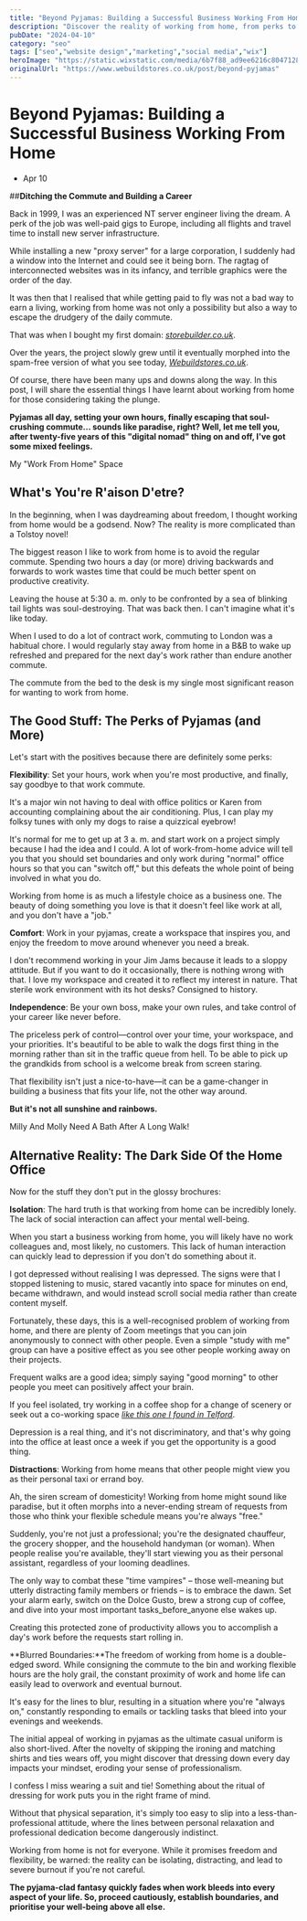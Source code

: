 ```yaml
---
title: "Beyond Pyjamas: Building a Successful Business Working From Home"
description: "Discover the reality of working from home, from perks to pitfalls. Learn how to build a successful business working from home today!"
pubDate: "2024-04-10"
category: "seo"
tags: ["seo","website design","marketing","social media","wix"]
heroImage: "https://static.wixstatic.com/media/6b7f88_ad9ee6216c804712864f81e6ae14eb27~mv2.jpg/v1/fill/w_740,h_420,al_c,q_90,usm_0.66_1.00_0.01,enc_avif,quality_auto/6b7f88_ad9ee6216c804712864f81e6ae14eb27~mv2.jpg"
originalUrl: "https://www.webuildstores.co.uk/post/beyond-pyjamas"
---
```



# Beyond Pyjamas: Building a Successful Business Working From Home

 * Apr 10


##**Ditching the Commute and Building a Career**

Back in 1999, I was an experienced NT server engineer living the dream. A perk of the job was well-paid gigs to Europe, including all flights and travel time to install new server infrastructure.

 
While installing a new "proxy server" for a large corporation, I suddenly had a window into the Internet and could see it being born. The ragtag of interconnected websites was in its infancy, and terrible graphics were the order of the day.

 
It was then that I realised that while getting paid to fly was not a bad way to earn a living, working from home was not only a possibility but also a way to escape the drudgery of the daily commute.

 
That was when I bought my first domain: [_storebuilder.co.uk_](http://storebuilder.co.uk).

 
Over the years, the project slowly grew until it eventually morphed into the spam-free version of what you see today, [_Webuildstores.co.uk_](http://Webuildstores.co.uk).

 
Of course, there have been many ups and downs along the way. In this post, I will share the essential things I have learnt about working from home for those considering taking the plunge.

 
**Pyjamas all day, setting your own hours, finally escaping that soul-crushing commute... sounds like paradise, right? Well, let me tell you, after twenty-five years of this "digital nomad" thing on and off, I've got some mixed feelings.**

 
My "Work From Home" Space

## What's You're R'aison D'etre?

In the beginning, when I was daydreaming about freedom, I thought working from home would be a godsend. Now? The reality is more complicated than a Tolstoy novel!

 
The biggest reason I like to work from home is to avoid the regular commute. Spending two hours a day (or more) driving backwards and forwards to work wastes time that could be much better spent on productive creativity.

 
Leaving the house at 5:30 a. m. only to be confronted by a sea of blinking tail lights was soul-destroying. That was back then. I can't imagine what it's like today.

 
When I used to do a lot of contract work, commuting to London was a habitual chore. I would regularly stay away from home in a B&B to wake up refreshed and prepared for the next day's work rather than endure another commute.

 
The commute from the bed to the desk is my single most significant reason for wanting to work from home.

 
## The Good Stuff: The Perks of Pyjamas (and More)

Let's start with the positives because there are definitely some perks:

 
**Flexibility**: Set your hours, work when you're most productive, and finally, say goodbye to that work commute.

 
It's a major win not having to deal with office politics or Karen from accounting complaining about the air conditioning. Plus, I can play my folksy tunes with only my dogs to raise a quizzical eyebrow!

 
It's normal for me to get up at 3 a. m. and start work on a project simply because I had the idea and I could. A lot of work-from-home advice will tell you that you should set boundaries and only work during "normal" office hours so that you can "switch off," but this defeats the whole point of being involved in what you do.

 
Working from home is as much a lifestyle choice as a business one. The beauty of doing something you love is that it doesn't feel like work at all, and you don't have a "job."

 
**Comfort**: Work in your pyjamas, create a workspace that inspires you, and enjoy the freedom to move around whenever you need a break.

 
I don't recommend working in your Jim Jams because it leads to a sloppy attitude. But if you want to do it occasionally, there is nothing wrong with that. I love my workspace and created it to reflect my interest in nature. That sterile work environment with its hot desks? Consigned to history.

 
**Independence**: Be your own boss, make your own rules, and take control of your career like never before.

 
The priceless perk of control—control over your time, your workspace, and your priorities. It's beautiful to be able to walk the dogs first thing in the morning rather than sit in the traffic queue from hell. To be able to pick up the grandkids from school is a welcome break from screen staring. 

 
That flexibility isn't just a nice-to-have—it can be a game-changer in building a business that fits your life, not the other way around.

 
**But it's not all sunshine and rainbows.**

 
Milly And Molly Need A Bath After A Long Walk!

## Alternative Reality: The Dark Side Of the Home Office

Now for the stuff they don't put in the glossy brochures:

 
**Isolation**: The hard truth is that working from home can be incredibly lonely. The lack of social interaction can affect your mental well-being.

 
When you start a business working from home, you will likely have no work colleagues and, most likely, no customers. This lack of human interaction can quickly lead to depression if you don't do something about it.

 
I got depressed without realising I was depressed. The signs were that I stopped listening to music, stared vacantly into space for minutes on end, became withdrawn, and would instead scroll social media rather than create content myself.

 
Fortunately, these days, this is a well-recognised problem of working from home, and there are plenty of Zoom meetings that you can join anonymously to connect with other people. Even a simple "study with me" group can have a positive effect as you see other people working away on their projects.

 
Frequent walks are a good idea; simply saying "good morning" to other people you meet can positively affect your brain.

 
If you feel isolated, try working in a coffee shop for a change of scenery or seek out a co-working space [_like this one I found in Telford_](https://hubblehq.com/coworking/united-kingdom/telford).

 
Depression is a real thing, and it's not discriminatory, and that's why going into the office at least once a week if you get the opportunity is a good thing.

 
**Distractions**: Working from home means that other people might view you as their personal taxi or errand boy.

 
Ah, the siren scream of domesticity! Working from home might sound like paradise, but it often morphs into a never-ending stream of requests from those who think your flexible schedule means you're always "free."

 
Suddenly, you're not just a professional; you're the designated chauffeur, the grocery shopper, and the household handyman (or woman). When people realise you're available, they'll start viewing you as their personal assistant, regardless of your looming deadlines.

 
The only way to combat these "time vampires" – those well-meaning but utterly distracting family members or friends – is to embrace the dawn. Set your alarm early, switch on the Dolce Gusto, brew a strong cup of coffee, and dive into your most important tasks_before_anyone else wakes up.

 
Creating this protected zone of productivity allows you to accomplish a day's work before the requests start rolling in.

 
**Blurred Boundaries:**The freedom of working from home is a double-edged sword. While consigning the commute to the bin and working flexible hours are the holy grail, the constant proximity of work and home life can easily lead to overwork and eventual burnout.

 
It's easy for the lines to blur, resulting in a situation where you're "always on," constantly responding to emails or tackling tasks that bleed into your evenings and weekends.

 
The initial appeal of working in pyjamas as the ultimate casual uniform is also short-lived. After the novelty of skipping the ironing and matching shirts and ties wears off, you might discover that dressing down every day impacts your mindset, eroding your sense of professionalism.

 
I confess I miss wearing a suit and tie! Something about the ritual of dressing for work puts you in the right frame of mind.

 
Without that physical separation, it's simply too easy to slip into a less-than-professional attitude, where the lines between personal relaxation and professional dedication become dangerously indistinct.

 
Working from home is not for everyone. While it promises freedom and flexibility, be warned: the reality can be isolating, distracting, and lead to severe burnout if you're not careful.

 
**The pyjama-clad fantasy quickly fades when work bleeds into every aspect of your life. So, proceed cautiously, establish boundaries, and prioritise your well-being above all else.**
